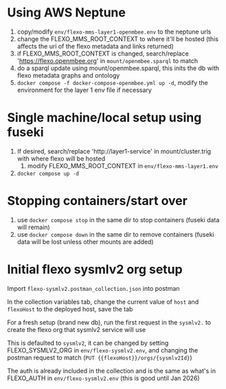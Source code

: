 # Using AWS Neptune

1. copy/modify `env/flexo-mms-layer1-openmbee.env` to the neptune urls
2. change the FLEXO_MMS_ROOT_CONTEXT to where it'll be hosted (this affects the uri of the flexo metadata and links returned)
3. if FLEXO_MMS_ROOT_CONTEXT is changed, search/replace 'https://flexo.openmbee.org' in `mount/openmbee.sparql` to match
4. do a sparql update using mount/openmbee.sparql, this inits the db with flexo metadata graphs and ontology
5. `docker compose -f docker-compose-openmbee.yml up -d`, modify the environment for the layer 1 env file if necessary

# Single machine/local setup using fuseki

1. If desired, search/replace 'http://layer1-service' in mount/cluster.trig with where flexo will be hosted
   1. modify FLEXO_MMS_ROOT_CONTEXT in `env/flexo-mms-layer1.env`
2. `docker compose up -d`

# Stopping containers/start over

1. use `docker compose stop` in the same dir to stop containers (fuseki data will remain)
2. use `docker compose down` in the same dir to remove containers (fuseki data will be lost unless other mounts are added)

# Initial flexo sysmlv2 org setup

Import `flexo-sysmlv2.postman_collection.json` into postman

In the collection variables tab, change the current value of `host` and `flexoHost` to the deployed host, save the tab

For a fresh setup (brand new db), run the first request in the `sysmlv2.` to create the flexo org that sysmlv2 service will use

This is defaulted to `sysmlv2`, it can be changed by setting FLEXO_SYSMLV2_ORG in `env/flexo-sysmlv2.env`, and changing the postman request to match (`PUT {{flexoHost}}/orgs/{sysmlv2Id}`)

The auth is already included in the collection and is the same as what's in FLEXO_AUTH in `env/flexo-sysmlv2.env` (this is good until Jan 2026)